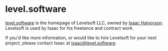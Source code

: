 # level.software

[level.software][1] is the homepage of Levelsoft LLC, owned by [Isaac Halvorson][2]. Levelsoft is used by Isaac for his freelance and contract work.

If you'd like more information, or would like to hire Levelsoft for your next project, please contact Isaac at [isaac@level.software][3].

[1]: http://level.software
[2]: http://hisaac.net
[3]: mailto:isaac@level.software
